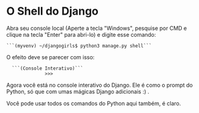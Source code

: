 # O Shell do Django

Abra seu console local (Aperte a tecla "Windows", pesquise por CMD e clique na tecla "Enter" para abri-lo) e digite esse comando:

                  
    ```(myvenv) ~/djangogirls$ python3 manage.py shell```

O efeito deve se parecer com isso:

      ```(Console Interativo)```
                  >>>
Agora você está no console interativo do Django. Ele é como o prompt do Python, só que com umas mágicas Django adicionais  :) . 

Você pode usar todos os comandos do Python aqui também, é claro.
